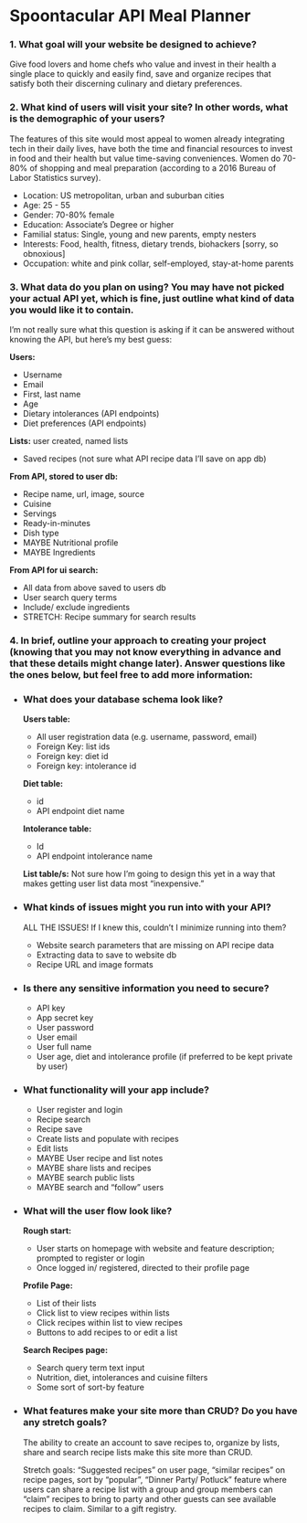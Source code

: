 # Spoontacular API Meal Planner

### 1. What goal will your website be designed to achieve?  

Give food lovers and home chefs who value and invest in their health a single place to quickly and easily find, save and organize recipes that satisfy both their discerning culinary and dietary preferences. 

### 2. What kind of users will visit your site? In other words, what is the demographic of your users?  

The features of this site would most appeal to women already integrating tech in their daily lives, have both the time and financial resources to invest in food and their health but value time-saving conveniences. Women do 70-80% of shopping and meal preparation (according to a 2016 Bureau of Labor Statistics survey).  
- Location: US metropolitan, urban and suburban cities  
- Age: 25 - 55
- Gender: 70-80% female
- Education: Associate’s Degree or higher
- Familial status: Single, young and new parents, empty nesters
- Interests: Food, health, fitness, dietary trends, biohackers [sorry, so obnoxious]
- Occupation: white and pink collar, self-employed, stay-at-home parents  

### 3. What data do you plan on using? You may have not picked your actual API yet, which is fine, just outline what kind of data you would like it to contain. 

I’m not really sure what this question is asking if it can be answered without knowing the API, but here’s my best guess:   

**Users:** 
- Username
- Email
- First, last name
- Age
- Dietary intolerances (API endpoints)
- Diet preferences (API endpoints)  

**Lists:** user created, named lists    
- Saved recipes (not sure what API recipe data I’ll save on app db)  

**From API, stored to user db:**  
- Recipe name, url, image, source
- Cuisine
- Servings
- Ready-in-minutes
- Dish type
- MAYBE Nutritional profile
- MAYBE Ingredients  

**From API for ui search:**
- All data from above saved to users db
- User search query terms
- Include/ exclude ingredients
- STRETCH: Recipe summary for search results  

### 4. In brief, outline your approach to creating your project (knowing that you may not know everything in advance and that these details might change later). Answer questions like the ones below, but feel free to add more information:  

- ### What does your database schema look like?  

    **Users table:**  
    - All user registration data (e.g. username, password, email)
    - Foreign Key: list ids
    - Foreign key: diet id
    - Foreign key: intolerance id  

    **Diet table:** 
    - id
    - API endpoint diet name  

    **Intolerance table:** 
    - Id
    - API endpoint intolerance name  

    **List table/s:**
        Not sure how I’m going to design this yet in a way that makes getting user list data most “inexpensive.”  

- ### What kinds of issues might you run into with your API?  

    ALL THE ISSUES! If I knew this, couldn’t I minimize running into them?
    - Website search parameters that are missing on API recipe data
    - Extracting data to save to website db
    - Recipe URL and image formats  

- ### Is there any sensitive information you need to secure?  

    - API key
    - App secret key
    - User password
    - User email
    - User full name
    - User age, diet and intolerance profile (if preferred to be kept private by user)  

- ### What functionality will your app include?  

    - User register and login
    - Recipe search
    - Recipe save
    - Create lists and populate with recipes
    - Edit lists
    - MAYBE User recipe and list notes 
    - MAYBE share lists and recipes
    - MAYBE search public lists
    - MAYBE search and “follow” users  

- ### What will the user flow look like?  

	**Rough start:**  
    - User starts on homepage with website and feature description; prompted to register or login
    - Once logged in/ registered, directed to their profile page  

    **Profile Page:**  
    - List of their lists
    - Click list to view recipes within lists
    - Click recipes within list to view recipes
    - Buttons to add recipes to or edit a list  

    **Search Recipes page:**  
    - Search query term text input 
    - Nutrition, diet, intolerances and cuisine filters
    - Some sort of sort-by feature  

- ### What features make your site more than CRUD? Do you have any stretch goals? 

    The ability to create an account to save recipes to, organize by lists, share and search recipe lists make this site more than CRUD.  

    Stretch goals: “Suggested recipes” on user page, “similar recipes” on recipe pages, sort by “popular”, “Dinner Party/ Potluck” feature where users can share a recipe list with a group and group members can “claim” recipes to bring to party and other guests can see available recipes to claim. Similar to a gift registry.
